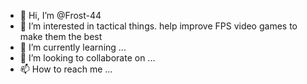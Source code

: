 - 👋 Hi, I’m @Frost-44
- 👀 I’m interested in tactical things. help improve FPS video games to make them the best 
- 🌱 I’m currently learning ...
- 💞️ I’m looking to collaborate on ...
- 📫 How to reach me ...

<!---
Frost-44/Frost-44 is a ✨ special ✨ repository because its `README.md` (this file) appears on your GitHub profile.
You can click the Preview link to take a look at your changes.
--->
